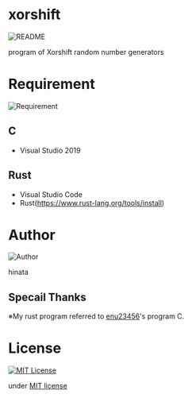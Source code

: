 # xorshift
![README](https://img.shields.io/badge/xorshift-Readme-orange)

program of Xorshift random number generators

# Requirement
![Requirement](https://img.shields.io/badge/Requirement-Development%20environment-orange)

## C
- Visual Studio 2019

## Rust
- Visual Studio Code
- Rust(https://www.rust-lang.org/tools/install)

# Author
![Author](https://img.shields.io/badge/Author-hinata-orange)

hinata

## Specail Thanks
※My rust program referred to [enu23456](https://github.com/enu23456/sandbox/tree/master/clanguage)'s program C.

# License
[![MIT License](http://img.shields.io/badge/license-MIT-blue.svg?style=flat)](LICENSE)

under [MIT license](https://en.wikipedia.org/wiki/MIT_License)
